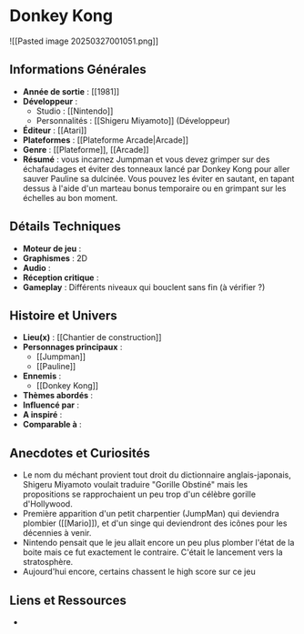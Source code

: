 # Donkey Kong

![[Pasted image 20250327001051.png]]
## Informations Générales

- **Année de sortie** : [[1981]]
- **Développeur** : 
	- Studio : [[Nintendo]]
	- Personnalités : [[Shigeru Miyamoto]] (Développeur)
- **Éditeur** : [[Atari]]
- **Plateformes** : [[Plateforme Arcade|Arcade]]
- **Genre** : [[Plateforme]], [[Arcade]]
- **Résumé** : vous incarnez Jumpman et vous devez grimper sur des échafaudages et éviter des tonneaux lancé par Donkey Kong pour aller sauver Pauline sa dulcinée. Vous pouvez les éviter en sautant, en tapant dessus à l'aide d'un marteau bonus temporaire ou en grimpant sur les échelles au bon moment.

## Détails Techniques
- **Moteur de jeu** : 
- **Graphismes** : 2D
- **Audio** : 
- **Réception critique** : 
- **Gameplay** : Différents niveaux qui bouclent sans fin (à vérifier ?)

## Histoire et Univers
- **Lieu(x)** : [[Chantier de construction]] 
- **Personnages principaux** : 
	- [[Jumpman]]
	- [[Pauline]]
- **Ennemis** :
	- [[Donkey Kong]]
- **Thèmes abordés** :  
- **Influencé par** :
- **A inspiré** : 
- **Comparable à** :
## Anecdotes et Curiosités
- Le nom du méchant provient tout droit du dictionnaire anglais-japonais, Shigeru Miyamoto  voulait traduire "Gorille Obstiné" mais les propositions se rapprochaient un peu trop d'un célèbre gorille d'Hollywood.
- Première apparition d'un petit charpentier (JumpMan) qui deviendra plombier ([[Mario]]), et d'un singe qui deviendront des icônes pour les décennies à venir.
- Nintendo pensait que le jeu allait encore un peu plus plomber l'état de la boite mais ce fut exactement le contraire. C'était le lancement vers la stratosphère.
- Aujourd'hui encore, certains chassent le high score sur ce jeu
## Liens et Ressources
- 